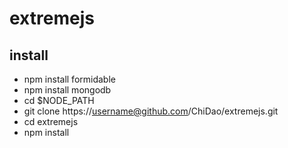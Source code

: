 extremejs
=========

## install
* npm install formidable
* npm install mongodb
* cd $NODE_PATH
* git clone https://username@github.com/ChiDao/extremejs.git
* cd extremejs
* npm install


